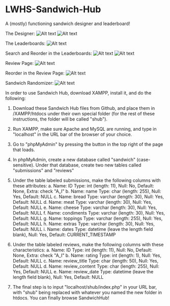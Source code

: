 # LWHS-Sandwich-Hub
A (mostly) functioning sandwich designer and leaderboard!

The Designer: 
![Alt text](/images/designer1.png?raw=true "Optional Title")
![Alt text](/images/designer2.png?raw=true "Optional Title")

The Leaderboards:
![Alt text](/images/leaderboards1.png?raw=true "Optional Title")

Search and Reorder in the Leaderboards:
![Alt text](/images/leaderboards2.png?raw=true "Optional Title")
![Alt text](/images/leaderboards3.png?raw=true "Optional Title")

Review Page:
![Alt text](/images/review1.png?raw=true "Optional Title")

Reorder in the Review Page:
![Alt text](/images/review2.png?raw=true "Optional Title")

Sandwich Randomizer:
![Alt text](/images/randomizer.png?raw=true "Optional Title")




In order to use Sandwich Hub, download XAMPP, install it, and do the following:
1. Download these Sandwich Hub files from Github, and place them in /XAMPP/htdocs under their own special folder (for the rest of these instructions, the folder will be called "shub").

2. Run XAMPP, make sure Apache and MySQL are running, and type in "localhost" in the URL bar of the browser of your choice.

3. Go to "phpMyAdmin" by pressing the button in the top right of the page that loads.

4. In phpMyAdmin, create a new database called "sandwich" (case-sensitive). Under that database, create two new tables called "submissions" and "reviews"

5. Under the table labeled submissions, make the following columns with these attributes:
	a. Name: ID Type: int (length: 11), Null: No, Default: None, Extra: check "A_I"
	b. Name: name Type: char (length: 255), Null: Yes, Default: NULL
	c. Name: bread Type: varchar (length: 30), Null: Yes, Default: NULL
	d. Name: meat Type: varchar (length: 30), Null: Yes, Default: NULL
	e. Name: cheese Type: varchar (length: 30), Null: Yes, Default: NULL
	f. Name: condiments Type: varchar (length: 30), Null: Yes, Default: NULL
	g. Name: toppings Type: varchar (length: 255), Null: Yes, Default: NULL
	h. Name: extras Type: varchar (length: 30), Null: Yes, Default: NULL
	i. Name: dates Type: datetime (leave the length field blank), Null: Yes, Default: CURRENT_TIMESTAMP

6. Under the table labeled reviews, make the following columns with these characteristics:
	a. Name: ID Type: int (length: 11), Null: No, Default: None, Extra: check "A_I"
	b. Name: rating Type: int (length: 1), Null: Yes, Default: NULL
	c. Name: review_title Type: char (length: 50), Null: Yes, Default: NULL
	d. Name: review_content Type: char (length: 255), Null: Yes, Default: NULL
	e. Name: review_date Type: datetime (leave the length field blank), Null: Yes, Default: NULL

7. The final step is to input "localhost/shub/index.php" in your URL bar, with "shub" being replaced with whatever you named the new folder in htdocs. You can finally browse SandwichHub!
